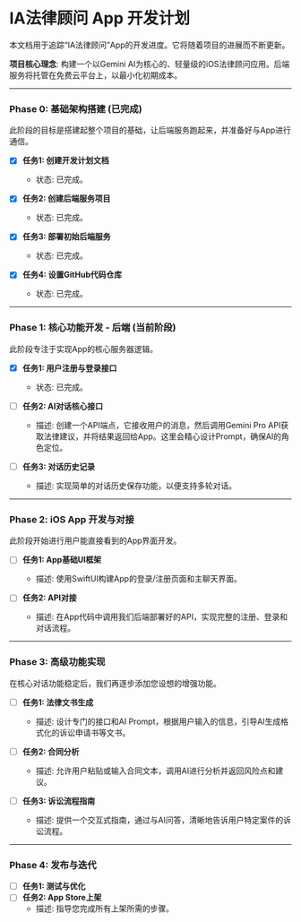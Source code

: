 # IA法律顾问 App 开发计划

本文档用于追踪“IA法律顾问”App的开发进度。它将随着项目的进展而不断更新。

**项目核心理念**: 构建一个以Gemini AI为核心的、轻量级的iOS法律顾问应用。后端服务将托管在免费云平台上，以最小化初期成本。

---

### Phase 0: 基础架构搭建 (已完成)

此阶段的目标是搭建起整个项目的基础，让后端服务跑起来，并准备好与App进行通信。

- [x] **任务1: 创建开发计划文档**
  - 状态: 已完成。

- [x] **任务2: 创建后端服务项目**
  - 状态: 已完成。

- [x] **任务3: 部署初始后端服务**
  - 状态: 已完成。

- [x] **任务4: 设置GitHub代码仓库**
  - 状态: 已完成。

---

### Phase 1: 核心功能开发 - 后端 (当前阶段)

此阶段专注于实现App的核心服务器逻辑。

- [x] **任务1: 用户注册与登录接口**
  - 状态: 已完成。

- [ ] **任务2: AI对话核心接口**
  - 描述: 创建一个API端点，它接收用户的消息，然后调用Gemini Pro API获取法律建议，并将结果返回给App。这里会精心设计Prompt，确保AI的角色定位。

- [ ] **任务3: 对话历史记录**
  - 描述: 实现简单的对话历史保存功能，以便支持多轮对话。

---

### Phase 2: iOS App 开发与对接

此阶段开始进行用户能直接看到的App界面开发。

- [ ] **任务1: App基础UI框架**
  - 描述: 使用SwiftUI构建App的登录/注册页面和主聊天界面。

- [ ] **任务2: API对接**
  - 描述: 在App代码中调用我们后端部署好的API，实现完整的注册、登录和对话流程。

---

### Phase 3: 高级功能实现

在核心对话功能稳定后，我们再逐步添加您设想的增强功能。

- [ ] **任务1: 法律文书生成**
  - 描述: 设计专门的接口和AI Prompt，根据用户输入的信息，引导AI生成格式化的诉讼申请书等文书。

- [ ] **任务2: 合同分析**
  - 描述: 允许用户粘贴或输入合同文本，调用AI进行分析并返回风险点和建议。

- [ ] **任务3: 诉讼流程指南**
  - 描述: 提供一个交互式指南，通过与AI问答，清晰地告诉用户特定案件的诉讼流程。

---

### Phase 4: 发布与迭代

- [ ] **任务1: 测试与优化**
- [ ] **任务2: App Store上架**
  - 描述: 指导您完成所有上架所需的步骤。
